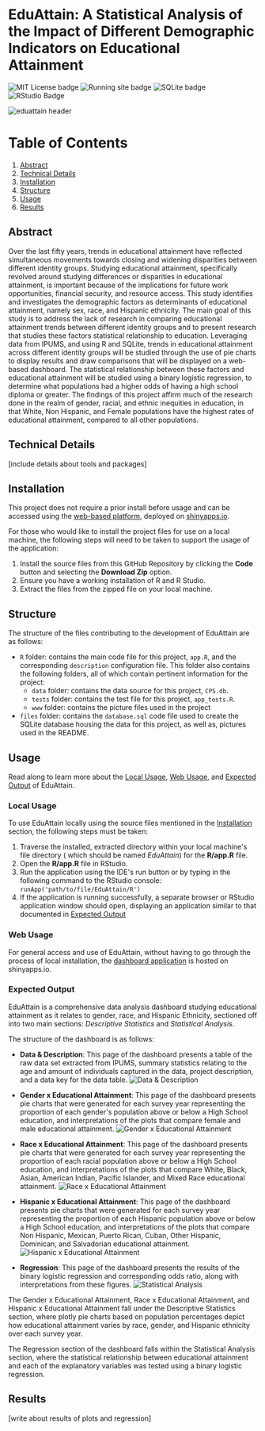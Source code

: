 # EduAttain: A Statistical Analysis of the Impact of Different Demographic Indicators on Educational Attainment

![MIT License badge](https://img.shields.io/github/license/ReadyResearchers/EduAttain) ![Running site badge](https://img.shields.io/website-up-down-green-red/https/donizk.shinyapps.io/EduAttain.svg) ![SQLite badge](https://img.shields.io/badge/SQLite-07405E?style=for-the-badge&logo=sqlite&logoColor=white) ![RStudio Badge](https://img.shields.io/badge/RStudio-75AADB?style=for-the-badge&logo=RStudio&logoColor=white)

![eduattain header](files/eduattain.jpg)

# Table of Contents

1. [Abstract](#abstract)
2. [Technical Details](#technical-details)
3. [Installation](#installation)
4. [Structure](#structure)
5. [Usage](#usage)
6. [Results](#results)

## Abstract

Over the last fifty years, trends in educational attainment have reflected simultaneous movements towards closing and widening disparities between different identity groups. Studying educational attainment, specifically revolved around studying differences or disparities in educational attainment, is important because of the implications for future work opportunities, financial security, and resource access. This study identifies and investigates the demographic factors as determinants of educational attainment, namely sex, race, and Hispanic ethnicity. The main goal of this study is to address the lack of research in comparing educational attainment trends between different identity groups and to present research that studies these factors statistical relationship to education. Leveraging data from IPUMS, and using R and SQLite, trends in educational attainment across different identity groups will be studied through the use of pie charts to display results and draw comparisons that will be displayed on a web-based dashboard. The statistical relationship between these factors and educational attainment will be studied using a binary logistic regression, to determine what populations had a higher odds of having a high school diploma or greater. The findings of this project affirm much of the research done in the realm of gender, racial, and ethnic inequities in education, in that White, Non Hispanic, and Female populations have the highest rates of educational attainment, compared to all other populations.

## Technical Details

[include details about tools and packages]

## Installation

This project does not require a prior install before usage and can be accessed using the [web-based platform](https://donizk.shinyapps.io/EduAttain/), deployed on [shinyapps.io](https://www.shinyapps.io/).

For those who would like to install the project files for use on a local machine, the following steps will need to be taken to support the usage of the application:

1. Install the source files from this GitHub Repository by clicking the **Code** button and selecting the **Download Zip** option.
2. Ensure you have a working installation of R and R Studio.
3. Extract the files from the zipped file on your local machine.

## Structure

The structure of the files contributing to the development of EduAttain are as follows:

- `R` folder: contains the main code file for this project, `app.R`, and the corresponding `description` configuration file. This folder also contains the following folders, all of which contain pertinent information for the project:
    - `data` folder: contains the data source for this project, `CPS.db`.
    - `tests` folder: contains the test file for this project, `app_tests.R`.
    - `www` folder: contains the picture files used in the project
- `files` folder: contains the `database.sql` code file used to create the SQLite database housing the data for this project, as well as, pictures used in the README.

## Usage

Read along to learn more about the [Local Usage](local-usage), [Web Usage](web-usage), and [Expected Output](expected-output) of EduAttain.

### Local Usage

To use EduAttain locally using the source files mentioned in the [Installation](#installation) section, the following steps must be taken:

1. Traverse the installed, extracted directory within your local machine's file directory ( which should be named *EduAttain*) for the **R/app.R** file.
2. Open the **R/app.R** file in RStudio.
3. Run the application using the IDE's run button or by typing in the following command to the RStudio console: `runApp('path/to/file/EduAttain/R')`
4. If the application is running successfully, a separate browser or RStudio application window should open, displaying an application similar to that documented in [Expected Output](#expected-output)

### Web Usage

For general access and use of EduAttain, without having to go through the process of local installation, the [dashboard application](https://donizk.shinyapps.io/EduAttain/) is hosted on shinyapps.io.

### Expected Output

EduAttain is a comprehensive data analysis dashboard studying educational attainment as it relates to gender, race, and Hispanic Ethnicity, sectioned off into two main sections: *Descriptive Statistics* and *Statistical Analysis*.

The structure of the dashboard is as follows:

- **Data & Description**: This page of the dashboard presents a table of the raw data set extracted from IPUMS, summary statistics relating to the age and amount of individuals captured in the data, project description, and a data key for the data table.
![Data & Description](files/home.jpg)

- **Gender x Educational Attainment**: This page of the dashboard presents pie charts that were generated for each survey year representing the proportion of each gender's population above or below a High School education, and interpretations of the plots that compare female and male educational attainment.
![Gender x Educational Attainment](files/genxedu.jpg)

- **Race x Educational Attainment**: This page of the dashboard presents pie charts that were generated for each survey year representing the proportion of each racial population above or below a High School education, and interpretations of the plots that compare White, Black, Asian, American Indian, Pacific Islander, and Mixed Race educational attainment.
![Race x Educational Attainment](files/racexedu.jpg)

- **Hispanic x Educational Attainment**: This page of the dashboard presents pie charts that were generated for each survey year representing the proportion of each Hispanic population above or below a High School education, and interpretations of the plots that compare Non Hispanic, Mexican, Puerto Rican, Cuban, Other Hispanic, Dominican, and Salvadorian educational attainment.
![Hispanic x Educational Attainment](files/hispanxedu.jpg)

- **Regression**: This page of the dashboard presents the results of the binary logistic regression and corresponding odds ratio, along with interpretations from these figures.
![Statistical Analysis](files/stats.jpg)

The Gender x Educational Attainment, Race x Educational Attainment, and Hispanic x Educational Attainment fall under the Descriptive Statistics section, where plotly pie charts based on population percentages depict how educational attainment varies by race, gender, and Hispanic ethnicity over each survey year.

The Regression section of the dashboard falls within the Statistical Analysis section, where the statistical relationship between educational attainment and each of the explanatory variables was tested using a binary logistic regression.

## Results

[write about results of plots and regression]